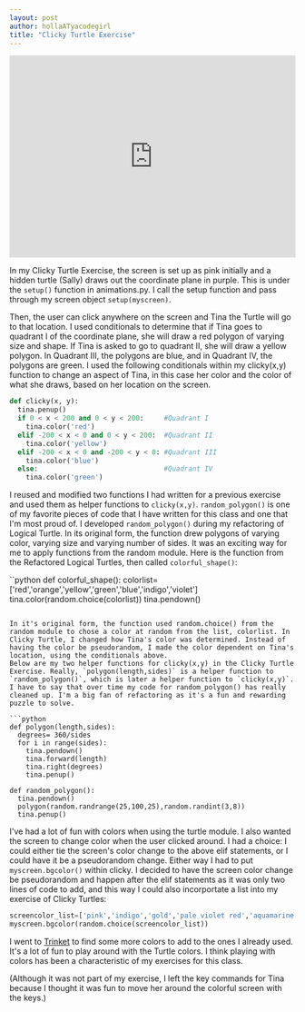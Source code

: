 ```yaml
---
layout: post
author: hollaATyacodegirl
title: "Clicky Turtle Exercise"
---
```


<iframe src="https://trinket.io/embed/python/55537e6fce?start=result" width="100%" height="356" frameborder="0" marginwidth="0" marginheight="0" allowfullscreen></iframe>

In my Clicky Turtle Exercise, the screen is set up as pink initially and a hidden turtle (Sally) draws out the coordinate plane in purple. This is under
the `setup()` function in animations.py. I call the setup function and pass through my screen object `setup(myscreen)`.

Then, the user can click anywhere on the screen and Tina the Turtle will go to that location. I used conditionals to determine that
if Tina goes to quadrant I of the coordinate plane, she will draw a red polygon of varying size and shape. If Tina is asked to go to quadrant 
II, she will draw a yellow polygon. In Quadrant III, the polygons are blue, and in Quadrant IV, the polygons are green. 
I used the following conditionals within my clicky(x,y) function to change an aspect of Tina, in this case her color and the color of what she
draws, based on her location on the screen. 

```python
def clicky(x, y):
  tina.penup()
  if 0 < x < 200 and 0 < y < 200:     #Quadrant I
    tina.color('red')
  elif -200 < x < 0 and 0 < y < 200:  #Quadrant II
    tina.color('yellow')
  elif -200 < x < 0 and -200 < y < 0: #Quadrant III
    tina.color('blue')
  else:                               #Quadrant IV
    tina.color('green')
```

I reused and modified two functions I had written for a previous exercise and used them as helper functions to `clicky(x,y)`. 
`random_polygon()` is one of my favorite pieces of code 
that I have written for this class and one that I'm most proud of. I developed `random_polygon()` during my refactoring of Logical Turtle.
In its original form, the function drew polygons of varying color, varying size and varying number of sides. It was an exciting way for me
to apply functions from the random module. 
Here is the function from the Refactored Logical Turtles, then called `colorful_shape()`:

``python
def colorful_shape():
  colorlist= ['red','orange','yellow','green','blue','indigo','violet']
  tina.color(random.choice(colorlist))
  tina.pendown()
```

In it's original form, the function used random.choice() from the random module to chose a color at random from the list, colorlist. In
Clicky Turtle, I changed how Tina's color was determined. Instead of having the color be pseudorandom, I made the color dependent on Tina's
location, using the conditionals above.
Below are my two helper functions for clicky(x,y) in the Clicky Turtle Exercise. Really, `polygon(length,sides)` is a helper function to
`random_polygon()`, which is later a helper function to `clicky(x,y)`. I have to say that over time my code for random_polygon() has really
cleaned up. I'm a big fan of refactoring as it's a fun and rewarding puzzle to solve.

```python
def polygon(length,sides):
  degrees= 360/sides
  for i in range(sides):
    tina.pendown()
    tina.forward(length)
    tina.right(degrees)
    tina.penup()
  
def random_polygon():
  tina.pendown()
  polygon(random.randrange(25,100,25),random.randint(3,8))
  tina.penup()
```

I've had a lot of fun with colors when using the turtle module. I also wanted the screen to change color when the user clicked around. I had
a choice: I could either tie the screen's color change to the above elif statements, or I could have it be a pseudorandom change. 
Either way I had to put `myscreen.bgcolor()` within clicky. I decided to have the screen color change be pseudorandom and happen after the elif
statements as it was only two lines of code to add, and this way I could also incorportate a list into my exercise of Clicky Turtles:

```python
screencolor_list=['pink','indigo','gold','pale violet red','aquamarine']
myscreen.bgcolor(random.choice(screencolor_list))
```
I went to [Trinket](https://trinket.io/docs/colors) to find some more colors to add to the ones I already used. It's a lot of fun to play around with the Turtle colors.
I think playing with colors has been a characteristic of my exercises for this class.

(Although it was not part of my exercise, I left the key commands for Tina because I thought it was fun to move her around the colorful screen with the keys.) 




